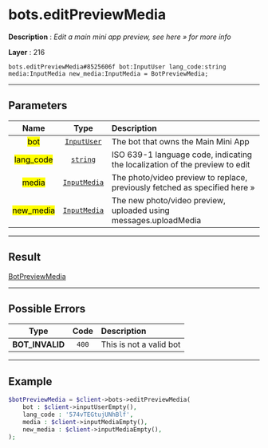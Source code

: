 # bots.editPreviewMedia

**Description** : *Edit a main mini app preview, see here &raquo; for more info*

**Layer** : 216

```tl
bots.editPreviewMedia#8525606f bot:InputUser lang_code:string media:InputMedia new_media:InputMedia = BotPreviewMedia;
```

---

## Parameters

| Name | Type | Description |
| :---: | :---: | :--- |
| <mark>bot</mark> | [`InputUser`](type/InputUser) | The bot that owns the Main Mini App |
| <mark>lang_code</mark> | [`string`](type/string) | ISO 639-1 language code, indicating the localization of the preview to edit |
| <mark>media</mark> | [`InputMedia`](type/InputMedia) | The photo/video preview to replace, previously fetched as specified here » |
| <mark>new_media</mark> | [`InputMedia`](type/InputMedia) | The new photo/video preview, uploaded using messages.uploadMedia |

---

## Result

[BotPreviewMedia](type/BotPreviewMedia)

---

## Possible Errors

| Type | Code | Description |
| :---: | :---: | :--- |
| **BOT_INVALID** | `400` | This is not a valid bot |

---

## Example

```php
$botPreviewMedia = $client->bots->editPreviewMedia(
	bot : $client->inputUserEmpty(),
	lang_code : '574vTEGtujUNhBlf',
	media : $client->inputMediaEmpty(),
	new_media : $client->inputMediaEmpty(),
);
```